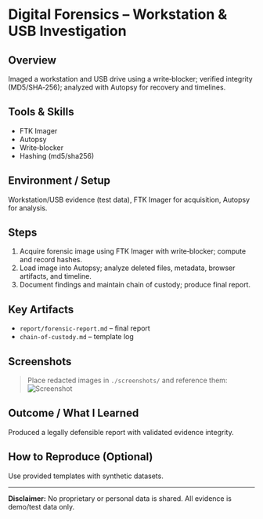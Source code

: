 # Digital Forensics – Workstation & USB Investigation

## Overview
Imaged a workstation and USB drive using a write‑blocker; verified integrity (MD5/SHA‑256); analyzed with Autopsy for recovery and timelines.

## Tools & Skills
- FTK Imager
- Autopsy
- Write‑blocker
- Hashing (md5/sha256)

## Environment / Setup
Workstation/USB evidence (test data), FTK Imager for acquisition, Autopsy for analysis.

## Steps
1. Acquire forensic image using FTK Imager with write‑blocker; compute and record hashes.
2. Load image into Autopsy; analyze deleted files, metadata, browser artifacts, and timeline.
3. Document findings and maintain chain of custody; produce final report.

## Key Artifacts
- `report/forensic-report.md` – final report
- `chain-of-custody.md` – template log

## Screenshots
> Place redacted images in `./screenshots/` and reference them:
![Screenshot](screenshots/example.png)

## Outcome / What I Learned
Produced a legally defensible report with validated evidence integrity.

## How to Reproduce (Optional)
Use provided templates with synthetic datasets.

---
**Disclaimer:** No proprietary or personal data is shared. All evidence is demo/test data only.
